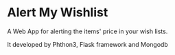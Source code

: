 # Alert My Wishlist

A Web App for alerting the items' price in your wish lists.

It developed by Phthon3, Flask framework and Mongodb
